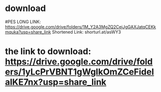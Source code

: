 # download

#PES LONG LINK:  https://drive.google.com/drive/folders/1M_Y2A3MgZQ2CejJgGAXJatqCEKkmquka?usp=share_link
     Shortened Link: shorturl.at/asWY3
# the link to download: https://drive.google.com/drive/folders/1yLcPrVBNT1gWglkOmZCeFideIalKE7nx?usp=share_link
